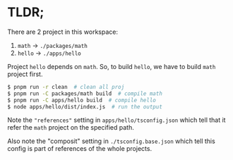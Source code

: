 # TLDR;

There are 2 project in this workspace:

1. `math` -> `./packages/math`
2. `hello` -> `./apps/hello`

Project `hello` depends on `math`. So, to build `hello`, we have to build `math`
project first.

```sh
$ pnpm run -r clean  # clean all proj
$ pnpm run -C packages/math build  # compile math
$ pnpm run -C apps/hello build  # compile hello
$ node apps/hello/dist/index.js  # run the output
```

Note the `"references"` setting in `apps/hello/tsconfig.json` which tell that it
refer the `math` project on the specified path.

Also note the "composit" setting in `./tsconfig.base.json` which tell this
config is part of references of the whole projects.
